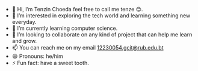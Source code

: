 - 👋 Hi, I’m Tenzin Choeda feel free to call me tenze 😊.
- 👀 I’m interested in exploring the tech world and learning something new everyday. 
- 🌱 I’m currently learning computer science.
- 💞️ I’m looking to collaborate on any kind of project that can help me learn and grow.
- 📫 You can reach me on my email 12230054.gcit@rub.edu.bt
- 😄 Pronouns: he/him
- ⚡ Fun fact: have a sweet tooth.

<!---
tenze21/tenze21 is a ✨ special ✨ repository because its `README.md` (this file) appears on your GitHub profile.
You can click the Preview link to take a look at your changes.
--->
